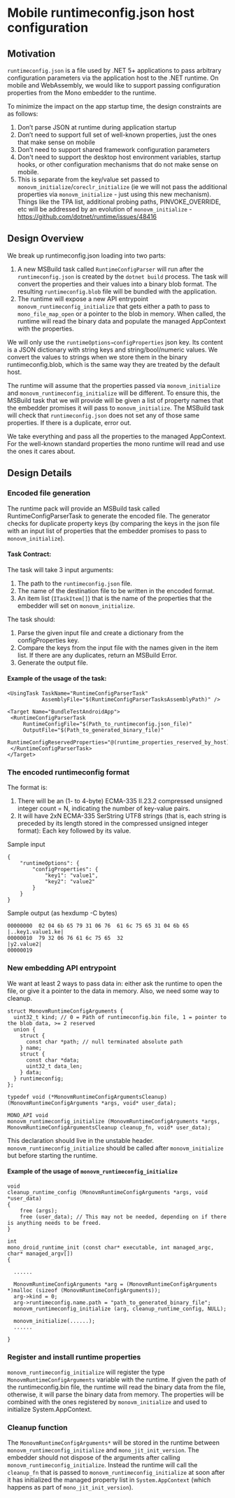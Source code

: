 # Mobile runtimeconfig.json host configuration

## Motivation

`runtimeconfig.json` is a file used by .NET 5+ applications to pass arbitrary configuration parameters via the application host to the .NET runtime.  On mobile and WebAssembly, we would like to support passing configuration properties from the Mono embedder to the runtime.

To minimize the impact on the app startup time, the design constraints are as follows:
1. Don’t parse JSON at runtime during application startup
2. Don’t need to support full set of well-known properties, just the ones that make sense on mobile
3. Don’t need to support shared framework configuration parameters
4. Don't need to support the desktop host environment variables, startup hooks, or other configuration mechanisms that do not make sense on mobile.
5. This is separate from the key/value set passed to `monovm_initialize`/`coreclr_initialize`  (ie we will not pass the additional properties via `monovm_initialize` - just using this new mechanism). Things like the TPA list, additional probing paths, PINVOKE_OVERRIDE, etc will be addressed by an evolution of `monovm_initialize` - https://github.com/dotnet/runtime/issues/48416

## Design Overview

We break up runtimeconfig.json loading into two parts:
1. A new MSBuild task called `RuntimeConfigParser` will run after the `runtimeconfig.json` is created by the `dotnet build` process. The task will convert the properties and their values into a binary blob format. The resulting `runtimeconfig.blob` file will be bundled with the application.
2. The runtime will expose a new API entrypoint `monovm_runtimeconfig_initialize` that gets either a path to pass to `mono_file_map_open` or a pointer to the blob in memory. When called, the runtime will read the binary data and populate the managed AppContext with the properties.

We will only use the `runtimeOptions→configProperties` json key. Its content is a JSON dictionary with string keys and string/bool/numeric values.  We convert the values to strings when we store them in the binary runtimeconfig.blob, which is the same way they are treated by the default host.

The runtime will assume that the properties passed via `monovm_initialize` and `monovm_runtimeconfig_initialize` will be different. To ensure this, the MSBuild task that we will provide will be given a list of property names that the embedder promises it will pass to `monovm_initialize`. The MSBuild task will check that `runtimeconfig.json` does not set any of those same properties. If there is a duplicate, error out.

We take everything and pass all the properties to the managed AppContext. For the well-known standard properties the mono runtime will read and use the ones it cares about.

## Design Details

### Encoded file generation

 The runtime pack will provide an MSBuild task called RuntimeConfigParserTask to generate the encoded file. The generator checks for duplicate property keys (by comparing the keys in the json file with an input list of properties that the embedder promises to pass to `monovm_initialize`).

#### Task Contract:

The task will take 3 input arguments:
1. The path to the `runtimeconfig.json` file.
2. The name of the destination file to be written in the encoded format.
3. An item list (`ITaskItem[]`) that is the name of the properties that the embedder will set on `monovm_initialize`.

The task should:
1. Parse the given input file and create a dictionary from the configProperties key.
2. Compare the keys from the input file with the names given in the item list. If there are any duplicates, return an MSBuild Error.
3. Generate the output file.

#### Example of the usage of the task:

 ```
 <UsingTask TaskName="RuntimeConfigParserTask"
            AssemblyFile="$(RuntimeConfigParserTasksAssemblyPath)" />

<Target Name="BundleTestAndroidApp">
  <RuntimeConfigParserTask
      RuntimeConfigFile="$(Path_to_runtimeconfig.json_file)"
      OutputFile="$(Path_to_generated_binary_file)"
      RuntimeConfigReservedProperties="@(runtime_properties_reserved_by_host)">
  </RuntimeConfigParserTask>
</Target>
 ```

### The encoded runtimeconfig format

The format is:
1. There will be an (1- to 4-byte) ECMA-335 II.23.2 compressed unsigned integer count = N, indicating the number of key-value pairs.
2. It will have 2xN  ECMA-335 SerString UTF8 strings (that is, each string is preceded by its length stored in the compressed unsigned integer format): Each key followed by its value.

Sample input
```
{
    "runtimeOptions": {
        "configProperties": {
            "key1": "value1",
            "key2": "value2"
        }
    }
}
```

Sample output (as hexdump -C bytes)
```
00000000  02 04 6b 65 79 31 06 76  61 6c 75 65 31 04 6b 65  |..key1.value1.ke|
00000010  79 32 06 76 61 6c 75 65  32                       |y2.value2|
00000019
```

### New embedding API entrypoint

We want at least 2 ways to pass data in: either ask the runtime to open the file, or give it a pointer to the data in memory. Also, we need some way to cleanup.

```
struct MonovmRuntimeConfigArguments {
  uint32_t kind; // 0 = Path of runtimeconfig.bin file, 1 = pointer to the blob data, >= 2 reserved
  union {
    struct {
      const char *path; // null terminated absolute path
    } name;
    struct {
      const char *data;
      uint32_t data_len;
    } data;
  } runtimeconfig;
};

typedef void (*MonovmRuntimeConfigArgumentsCleanup)(MonovmRuntimeConfigArguments *args, void* user_data);

MONO_API void
monovm_runtimeconfig_initialize (MonovmRuntimeConfigArguments *args, MonovmRuntimeConfigArgumentsCleanup cleanup_fn, void* user_data);
```

This declaration should live in the unstable header. `monovm_runtimeconfig_initialize` should be called after `monovm_initialize` but before starting the runtime.

#### Example of the usage of `monovm_runtimeconfig_initialize`

```
void
cleanup_runtime_config (MonovmRuntimeConfigArguments *args, void *user_data)
{
    free (args);
    free (user_data); // This may not be needed, depending on if there is anything needs to be freed.
}

int
mono_droid_runtime_init (const char* executable, int managed_argc, char* managed_argv[])
{
  
  ......

  MonovmRuntimeConfigArguments *arg = (MonovmRuntimeConfigArguments *)malloc (sizeof (MonovmRuntimeConfigArguments));
  arg->kind = 0;
  arg->runtimeconfig.name.path = "path_to_generated_binary_file";
  monovm_runtimeconfig_initialize (arg, cleanup_runtime_config, NULL);

  monovm_initialize(......);
  ......

}
```

### Register and install runtime properties

`monovm_runtimeconfig_initialize` will register the type `MonovmRuntimeConfigArguments` variable with the runtime. If given the path of the runtimeconfig.bin file, the runtime will read the binary data from the file, otherwise, it will parse the binary data from memory. The properties will be combined with the ones registered by `monovm_initialize` and used to initialize System.AppContext.

### Cleanup function

The `MonovmRuntimeConfigArguments*` will be stored in the runtime between `monovm_runtimeconfig_initialize` and `mono_jit_init_version`. The embedder should not dispose of the arguments after calling `monovm_runtimeconfig_initialize`. Instead the runtime will call the `cleanup_fn` that is passed to `monovm_runtimeconfig_initialize` at soon after it has initialized the managed property list in `System.AppContext` (which happens as part of `mono_jit_init_version`).
